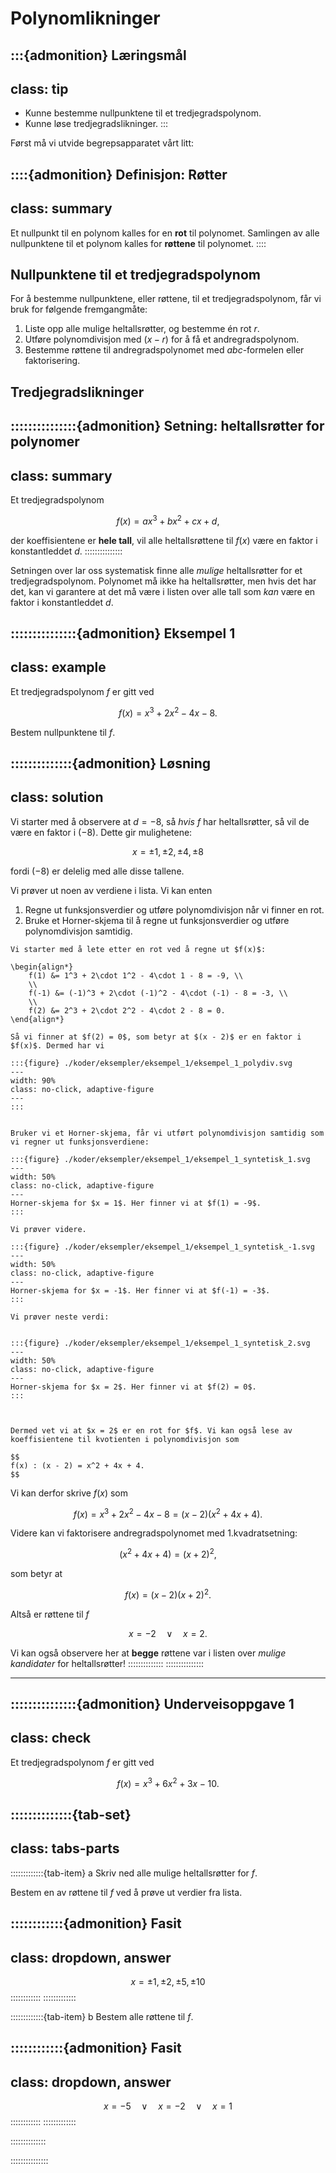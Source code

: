 # Polynomlikninger

:::{admonition} Læringsmål
---
class: tip
---
* Kunne bestemme nullpunktene til et tredjegradspolynom.
* Kunne løse tredjegradslikninger.
:::

Først må vi utvide begrepsapparatet vårt litt: 

::::{admonition} Definisjon: Røtter
---
class: summary
---
Et nullpunkt til en polynom kalles for en **rot** til polynomet. Samlingen av alle nullpunktene til et polynom kalles for **røttene** til polynomet.
::::

## Nullpunktene til et tredjegradspolynom

For å bestemme nullpunktene, eller røttene, til et tredjegradspolynom, får vi bruk for følgende fremgangmåte:
1. Liste opp alle mulige heltallsrøtter, og bestemme én rot $r$.
2. Utføre polynomdivisjon med $(x - r)$ for å få et andregradspolynom. 
3. Bestemme røttene til andregradspolynomet med $abc$-formelen eller faktorisering.


## Tredjegradslikninger

:::::::::::::::{admonition} Setning: heltallsrøtter for polynomer
---
class: summary
---
Et tredjegradspolynom 

$$
f(x) = ax^3 + bx^2 + cx + d,
$$

der koeffisientene er **hele tall**, vil alle heltallsrøttene til $f(x)$ være en faktor i konstantleddet $d$. 
:::::::::::::::

Setningen over lar oss systematisk finne alle *mulige* heltallsrøtter for et tredjegradspolynom. Polynomet må ikke ha heltallsrøtter, men hvis det har det, 
kan vi garantere at det må være i listen over alle tall som *kan* være en faktor i konstantleddet $d$.


:::::::::::::::{admonition} Eksempel 1
---
class: example
---
Et tredjegradspolynom $f$ er gitt ved 

$$
f(x) = x^3 + 2x^2 - 4x - 8.
$$

Bestem nullpunktene til $f$. 

::::::::::::::{admonition} Løsning
---
class: solution
---
Vi starter med å observere at $d = -8$, så *hvis* $f$ har heltallsrøtter, så vil de være en faktor i $(-8)$. Dette gir mulighetene:

$$
x = \pm 1, \pm 2, \pm 4, \pm 8
$$

fordi $(-8)$ er delelig med alle disse tallene. 



Vi prøver ut noen av verdiene i lista. Vi kan enten 
1. Regne ut funksjonsverdier og utføre polynomdivisjon når vi finner en rot.
2. Bruke et Horner-skjema til å regne ut funksjonsverdier og utføre polynomdivisjon samtidig.

````{tab} Vanlig polynomdivisjon
Vi starter med å lete etter en rot ved å regne ut $f(x)$:

\begin{align*}
    f(1) &= 1^3 + 2\cdot 1^2 - 4\cdot 1 - 8 = -9, \\
    \\
    f(-1) &= (-1)^3 + 2\cdot (-1)^2 - 4\cdot (-1) - 8 = -3, \\
    \\
    f(2) &= 2^3 + 2\cdot 2^2 - 4\cdot 2 - 8 = 0.
\end{align*}

Så vi finner at $f(2) = 0$, som betyr at $(x - 2)$ er en faktor i $f(x)$. Dermed har vi

:::{figure} ./koder/eksempler/eksempel_1/eksempel_1_polydiv.svg
---
width: 90%
class: no-click, adaptive-figure
---
:::

````


````{tab} Horner-skjema

Bruker vi et Horner-skjema, får vi utført polynomdivisjon samtidig som vi regner ut funksjonsverdiene: 

:::{figure} ./koder/eksempler/eksempel_1/eksempel_1_syntetisk_1.svg
---
width: 50%
class: no-click, adaptive-figure
---
Horner-skjema for $x = 1$. Her finner vi at $f(1) = -9$. 
:::

Vi prøver videre.

:::{figure} ./koder/eksempler/eksempel_1/eksempel_1_syntetisk_-1.svg
---
width: 50%
class: no-click, adaptive-figure
---
Horner-skjema for $x = -1$. Her finner vi at $f(-1) = -3$.
:::

Vi prøver neste verdi:


:::{figure} ./koder/eksempler/eksempel_1/eksempel_1_syntetisk_2.svg
---
width: 50%
class: no-click, adaptive-figure
---
Horner-skjema for $x = 2$. Her finner vi at $f(2) = 0$. 
:::



Dermed vet vi at $x = 2$ er en rot for $f$. Vi kan også lese av koeffisientene til kvotienten i polynomdivisjon som

$$
f(x) : (x - 2) = x^2 + 4x + 4.
$$

````


Vi kan derfor skrive $f(x)$ som

$$
f(x) = x^3 + 2x^2 - 4x - 8 = (x - 2)(x^2 + 4x + 4).
$$

Videre kan vi faktorisere andregradspolynomet med 1.kvadratsetning:

$$
(x^2 + 4x + 4) = (x + 2)^2,
$$

som betyr at 

$$
f(x) = (x - 2)(x + 2)^2.
$$

Altså er røttene til $f$

$$
x = -2 \quad \lor \quad x = 2.
$$

Vi kan også observere her at **begge** røttene var i listen over *mulige kandidater* for heltallsrøtter! 
::::::::::::::
:::::::::::::::

---

:::::::::::::::{admonition} Underveisoppgave 1
---
class: check
---
Et tredjegradspolynom $f$ er gitt ved

$$
f(x) = x^3 + 6x^2 + 3x - 10.
$$


::::::::::::::{tab-set}
---
class: tabs-parts
---
:::::::::::::{tab-item} a
Skriv ned alle mulige heltallsrøtter for $f$.

Bestem en av røttene til $f$ ved å prøve ut verdier fra lista.

::::::::::::{admonition} Fasit
---
class: dropdown, answer
---
$$
x = \pm 1, \pm 2, \pm 5, \pm 10
$$
::::::::::::
:::::::::::::

:::::::::::::{tab-item} b
Bestem alle røttene til $f$. 

::::::::::::{admonition} Fasit
---
class: dropdown, answer
---
$$
x = -5 \quad \lor \quad x = -2 \quad \lor \quad x = 1
$$
::::::::::::
:::::::::::::

::::::::::::::

:::::::::::::::
